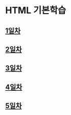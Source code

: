 # HTML 기본학습

## [1일차](https://github.com/b0ong/2024_HTML/blob/main/Day01.md)

## [2일차](https://github.com/b0ong/2024_HTML/blob/main/Day02.md)

## [3일차](https://github.com/b0ong/2024_HTML/blob/main/Day03.md)

## [4일차](https://github.com/b0ong/2024_HTML/blob/main/Day04.md)

## [5일차](https://github.com/b0ong/2024_HTML/blob/main/Day05.md)